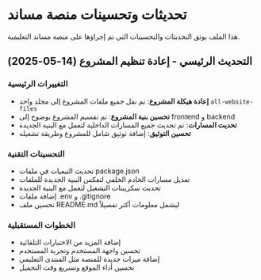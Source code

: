 # تحديثات وتحسينات منصة مساند

هذا الملف يوثق التحديثات والتحسينات التي تم إجراؤها على منصة مساند التعليمية.

## التحديث الرئيسي - إعادة تنظيم المشروع (14-05-2025)

### التغييرات الرئيسية
- **إعادة هيكلة المشروع**: تم نقل جميع ملفات المشروع إلى مجلد واحد `all-website-files`
- **تحسين بنية المشروع**: تم تقسيم المشروع بوضوح إلى frontend و backend
- **تحديث المسارات**: تم تحديث جميع المسارات الداخلية لتعمل مع البنية الجديدة
- **تحسين التوثيق**: إضافة توثيق شامل للمشروع وطريقة تشغيله

### التحسينات التقنية
- تحديث التبعيات في ملفات package.json
- تعديل مسارات الخادم الخلفي لتعكس البنية الجديدة للملفات
- تحديث سكريبتات التشغيل لتعمل مع البنية الجديدة
- إضافة ملفات .env و .gitignore
- تحسين ملف README.md ليشمل معلومات أكثر تفصيلاً

### الخطوات المستقبلية
- إضافة المزيد من الاختبارات التلقائية
- تحسين واجهة المستخدم وتجربة المستخدم
- إضافة ميزات جديدة للمنصة مثل المنتدى التعليمي
- تحسين أداء الموقع وتسريع وقت التحميل